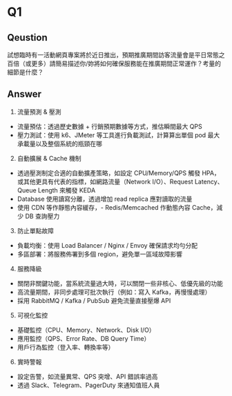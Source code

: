 # Q1

## Qeustion
試想臨時有一活動網頁專案將於近日推出，預期推廣期間訪客流量會是平日常態之百倍（或更多）請簡易描述你/妳將如何確保服務能在推廣期間正常運作？考量的細節是什麼？

## Answer

1. 流量預測 & 壓測
- 流量預估：透過歷史數據 + 行銷預期數據等方式，推估瞬間最大 QPS
- 壓力測試：使用 k6、JMeter 等工具進行負載測試，計算算出單個 pod 最大承載量以及整個系統的瓶頸在哪

2. 自動擴展 & Cache 機制
- 透過壓測制定合適的自動擴產策略，如設定 CPU/Memory/QPS 觸發 HPA，或其他更具有代表的指標，如網路流量（Network I/O）、Request Latency、Queue Length 來觸發 KEDA
- Database 使用讀寫分離，透過增加 read replica 應對讀取的流量
- 使用 CDN 等作靜態內容緩存，- Redis/Memcached 作動態內容 Cache，減少 DB 查詢壓力

3. 防止單點故障
- 負載均衡：使用 Load Balancer / Nginx / Envoy 確保請求均勻分配
- 多區部署：將服務佈署到多個 region，避免單一區域故障影響

4. 服務降級
- 關閉非關鍵功能，當系統流量過大時，可以關閉一些非核心、低優先級的功能
- 高流量期間，非同步處理可批次執行（例如：寫入 Kafka，再慢慢處理）
- 採用 RabbitMQ / Kafka / PubSub 避免流量直接壓爆 API

5. 可視化監控
- 基礎監控（CPU、Memory、Network、Disk I/O）
- 應用監控（QPS、Error Rate、DB Query Time）
- 用戶行為監控（登入率、轉換率等）

6. 實時警報
- 設定告警，如流量異常、QPS 突增、API 錯誤率過高
- 透過 Slack、Telegram、PagerDuty 來通知值班人員
